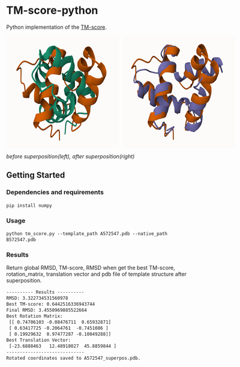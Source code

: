 # TM-score-python
Python implementation of the [TM-score](https://zhanggroup.org/TM-score/).

<div style="display:flex; align-items:center;">
<img src="./pics/before_superposition.png" alt="alt text" width="300" height="300" style="margin-right:10px;">
<img src="./pics/after_superposition.png" alt="alt text" width="300" height="300">
</div>

*before superposition(left), after superposition(right)*

## Getting Started
### Dependencies and requirements
```
pip install numpy
```

### Usage
```
python tm_score.py --template_path A572547.pdb --native_path B572547.pdb
```

### Results
Return global RMSD, TM-score, RMSD when get the best TM-score, rotation_matrix, translation vector and pdb file of template structure after superposition.  
```
---------- Results ----------
RMSD: 3.322734531560978
Best TM-score: 0.6442516336943744
Final RMSD: 3.4550969885522664
Best Rotation Matrix:
 [[ 0.74706103 -0.08476711  0.65932871]
 [ 0.63417725 -0.2064761  -0.7451086 ]
 [ 0.19929632  0.97477287 -0.10049288]]
Best Translation Vector:
 [-23.6888463   12.48918027  45.8859844 ]
-----------------------------
Rotated coordinates saved to A572547_superpos.pdb.
```